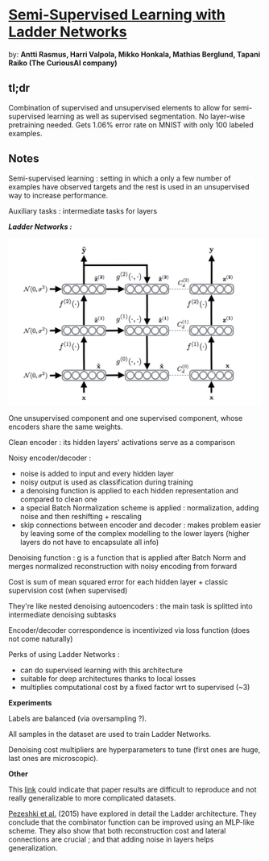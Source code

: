 # [Semi-Supervised Learning with Ladder Networks](https://arxiv.org/pdf/1507.02672.pdf)

by: **Antti Rasmus, Harri Valpola, Mikko Honkala, Mathias Berglund, Tapani Raiko (The CuriousAI company)**

## tl;dr

Combination of supervised and unsupervised elements to allow for semi-supervised learning as well as supervised segmentation. No layer-wise pretraining needed. Gets 1.06% error rate on MNIST with only 100 labeled examples.

## Notes

Semi-supervised learning : setting in which a only a few number of examples have observed targets and the rest is used in an unsupervised way to increase performance.

Auxiliary tasks : intermediate tasks for layers

***Ladder Networks :***

![](imgs/sslln.png)

One unsupervised component and one supervised component, whose encoders share the same weights.

Clean encoder : its hidden layers' activations serve as a comparison

Noisy encoder/decoder : 

* noise is added to input and every hidden layer
* noisy output is used as classification during training
* a denoising function is applied to each hidden representation and compared to clean one
* a special Batch Normalization scheme is applied : normalization, adding noise and then reshifting + rescaling
* skip connections between encoder and decoder : makes problem easier by leaving some of the complex modelling to the lower layers (higher layers do not have to encapsulate all info)

Denoising function : g is a function that is applied after Batch Norm and merges normalized reconstruction with noisy encoding from forward

Cost is sum of mean squared error for each hidden layer + classic supervision cost (when supervised)

They're like nested denoising autoencoders : the main task is splitted into intermediate denoising subtasks

Encoder/decoder correspondence is incentivized via loss function (does not come naturally)

Perks of using Ladder Networks :

* can do supervised learning with this architecture
* suitable for deep architectures thanks to local losses
* multiplies computational cost by a fixed factor wrt to supervised (~3)

**Experiments**

Labels are balanced (via oversampling ?).

All samples in the dataset are used to train Ladder Networks.

Denoising cost multipliers are hyperparameters to tune (first ones are huge, last ones are microscopic).

**Other**

This [link](https://www.reddit.com/r/MachineLearning/comments/3w3egh/the_ladder_network_results_extremely_impressive/) could indicate that paper results are difficult to reproduce and not really generalizable to more complicated datasets.

[Pezeshki et al.](https://arxiv.org/pdf/1511.06430.pdf) (2015) have explored in detail the Ladder architecture. They conclude that the combinator function can be improved using an MLP-like scheme. They also show that both reconstruction cost and lateral connections are crucial ; and that adding noise in layers helps generalization.

